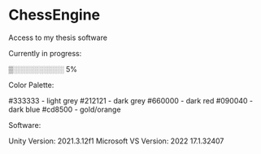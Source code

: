# ChessEngine
Access to my thesis software


Currently in progress:

▒░░░░░░░░░░ 5%


Color Palette:

#333333 - light grey
#212121 - dark grey
#660000 - dark red
#090040 - dark blue
#cd8500 - gold/orange


Software:

Unity Version: 2021.3.12f1
Microsoft VS Version: 2022 17.1.32407





